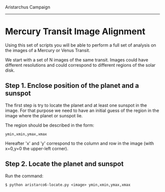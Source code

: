 Aristarchus Campaign
********************

Mercury Transit Image Alignment
===============================

Using this set of scripts you will be able to perform a full set of
analysis on the images of a Mercury or Venus Transit.

We start with a set of N images of the same transit.  Images could
have different resolutions and could correspond to different regions
of the solar disk.

Step 1. Enclose position of the planet and a sunspot
----------------------------------------------------

The first step is try to locate the planet and at least one sunspot in
the image.  For that purpose we need to have an initial guess of the
region in the image where the planet or sunspot lie.

The region should be described in the form: 

    ymin,xmin,ymax,xmax

Hereafter 'x' and 'y' correspond to the column and row in the image
(with x=0,y=0 the upper-left corner).

Step 2. Locate the planet and sunspot
-------------------------------------

Run the command:

    $ python aristarco6-locate.py <image> ymin,xmin,ymax,xmax

